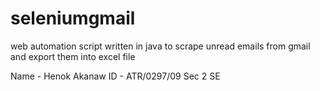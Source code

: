 # seleniumgmail
web automation script written in java to scrape unread emails from gmail and export them into excel file

Name - Henok Akanaw ID - ATR/0297/09 Sec 2 SE
